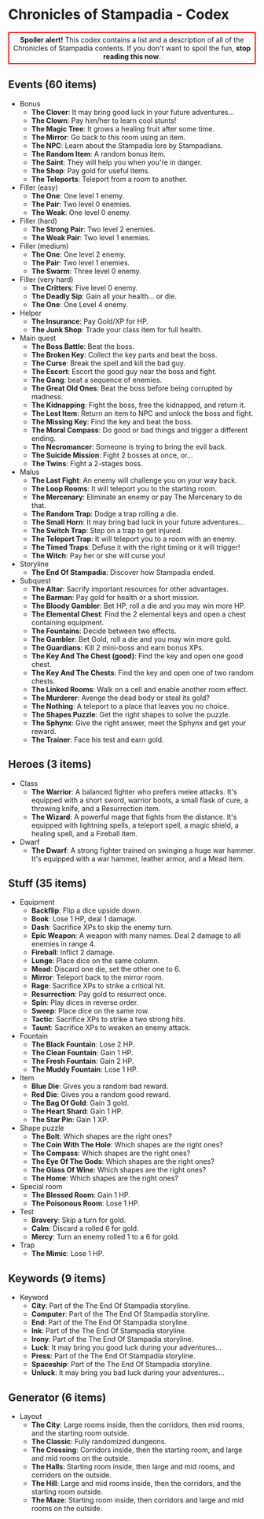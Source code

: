 # Chronicles of Stampadia - Codex

<div align=center style='border:2px solid red;padding:5px'><b>Spoiler alert!</b> This codex contains a list and a description of all of the Chronicles of Stampadia contents. If you don't want to spoil the fun, <b>stop reading this now</b>.</div>

## Events (60 items)

- Bonus
  - **The Clover**: It may bring good luck in your future adventures...
  - **The Clown**: Pay him/her to learn cool stunts!
  - **The Magic Tree**: It grows a healing fruit after some time.
  - **The Mirror**: Go back to this room using an item.
  - **The NPC**: Learn about the Stampadia lore by Stampadians.
  - **The Random Item**: A random bonus item.
  - **The Saint**: They will help you when you're in danger.
  - **The Shop**: Pay gold for useful items.
  - **The Teleports**: Teleport from a room to another.
- Filler (easy)
  - **The One**: One level 1 enemy.
  - **The Pair**: Two level 0 enemies.
  - **The Weak**: One level 0 enemy.
- Filler (hard)
  - **The Strong Pair**: Two level 2 enemies.
  - **The Weak Pair**: Two level 1 enemies.
- Filler (medium)
  - **The One**: One level 2 enemy.
  - **The Pair**: Two level 1 enemies.
  - **The Swarm**: Three level 0 enemy.
- Filler (very hard)
  - **The Critters**: Five level 0 enemy.
  - **The Deadly Sip**: Gain all your health... or die.
  - **The One**: One Level 4 enemy.
- Helper
  - **The Insurance**: Pay Gold/XP for HP.
  - **The Junk Shop**: Trade your class item for full health.
- Main quest
  - **The Boss Battle**: Beat the boss.
  - **The Broken Key**: Collect the key parts and beat the boss.
  - **The Curse**: Break the spell and kill the bad guy.
  - **The Escort**: Escort the good guy near the boss and fight.
  - **The Gang**: beat a sequence of enemies.
  - **The Great Old Ones**: Beat the boss before being corrupted by madness.
  - **The Kidnapping**: Fight the boss, free the kidnapped, and return it.
  - **The Lost Item**: Return an item to NPC and unlock the boss and fight.
  - **The Missing Key**: Find the key and beat the boss.
  - **The Moral Compass**: Do good or bad things and trigger a different ending.
  - **The Necromancer**: Someone is trying to bring the evil back.
  - **The Suicide Mission**: Fight 2 bosses at once, or...
  - **The Twins**: Fight a 2-stages boss.
- Malus
  - **The Last Fight**: An enemy will challenge you on your way back.
  - **The Loop Rooms**: It will teleport you to the starting room.
  - **The Mercenary**: Eliminate an enemy or pay The Mercenary to do that.
  - **The Random Trap**: Dodge a trap rolling a die.
  - **The Small Horn**: It may bring bad luck in your future adventures...
  - **The Switch Trap**: Step on a trap to get injured.
  - **The Teleport Trap**: It will teleport you to a room with an enemy.
  - **The Timed Traps**: Defuse it with the right timing or it will trigger!
  - **The Witch**: Pay her or she will curse you!
- Storyline
  - **The End Of Stampadia**: Discover how Stampadia ended.
- Subquest
  - **The Altar**: Sacrify important resources for other advantages.
  - **The Barman**: Pay gold for health or a short mission.
  - **The Bloody Gambler**: Bet HP, roll a die and you may win more HP.
  - **The Elemental Chest**: Find the 2 elemental keys and open a chest containing equipment.
  - **The Fountains**: Decide between two effects.
  - **The Gambler**: Bet Gold, roll a die and you may win more gold.
  - **The Guardians**: Kill 2 mini-boss and earn bonus XPs.
  - **The Key And The Chest (good)**: Find the key and open one good chest.
  - **The Key And The Chests**: Find the key and open one of two random chests.
  - **The Linked Rooms**: Walk on a cell and enable another room effect.
  - **The Murderer**: Avenge the dead body or steal its gold?
  - **The Nothing**: A teleport to a place that leaves you no choice.
  - **The Shapes Puzzle**: Get the right shapes to solve the puzzle.
  - **The Sphynx**: Give the right answer, meet the Sphynx and get your reward.
  - **The Trainer**: Face his test and earn gold.

## Heroes (3 items)

- Class
  - **The Warrior**: A balanced fighter who prefers melee attacks. It's equipped with a short sword, warrior boots, a small flask of cure, a throwing knife, and a Resurrection item.
  - **The Wizard**: A powerful mage that fights from the distance. It's equipped with lightning spells, a teleport spell, a magic shield, a healing spell, and a Fireball item.
- Dwarf
  - **The Dwarf**: A strong fighter trained on swinging a huge war hammer. It's equipped with a war hammer, leather armor, and a Mead item.

## Stuff (35 items)

- Equipment
  - **Backflip**: Flip a dice upside down.
  - **Book**: Lose 1 HP, deal 1 damage.
  - **Dash**: Sacrifice XPs to skip the enemy turn.
  - **Epic Weapon**: A weapon with many names. Deal 2 damage to all enemies in range 4.
  - **Fireball**: Inflict 2 damage.
  - **Lunge**: Place dice on the same column.
  - **Mead**: Discard one die, set the other one to 6.
  - **Mirror**: Teleport back to the mirror room.
  - **Rage**: Sacrifice XPs to strike a critical hit.
  - **Resurrection**: Pay gold to resurrect once.
  - **Spin**: Play dices in reverse order.
  - **Sweep**: Place dice on the same row.
  - **Tactic**: Sacrifice XPs to strike a two strong hits.
  - **Taunt**: Sacrifice XPs to weaken an enemy attack.
- Fountain
  - **The Black Fountain**: Lose 2 HP.
  - **The Clean Fountain**: Gain 1 HP.
  - **The Fresh Fountain**: Gain 2 HP.
  - **The Muddy Fountain**: Lose 1 HP.
- Item
  - **Blue Die**: Gives you a random bad reward.
  - **Red Die**: Gives you a random good reward.
  - **The Bag Of Gold**: Gain 3 gold.
  - **The Heart Shard**: Gain 1 HP.
  - **The Star Pin**: Gain 1 XP.
- Shape puzzle
  - **The Bolt**: Which shapes are the right ones?
  - **The Coin With The Hole**: Which shapes are the right ones?
  - **The Compass**: Which shapes are the right ones?
  - **The Eye Of The Gods**: Which shapes are the right ones?
  - **The Glass Of Wine**: Which shapes are the right ones?
  - **The Home**: Which shapes are the right ones?
- Special room
  - **The Blessed Room**: Gain 1 HP.
  - **The Poisonous Room**: Lose 1 HP.
- Test
  - **Bravery**: Skip a turn for gold.
  - **Calm**: Discard a rolled 6 for gold.
  - **Mercy**: Turn an enemy rolled 1 to a 6 for gold.
- Trap
  - **The Mimic**: Lose 1 HP.

## Keywords (9 items)

- Keyword
  - **City**: Part of the The End Of Stampadia storyline.
  - **Computer**: Part of the The End Of Stampadia storyline.
  - **End**: Part of the The End Of Stampadia storyline.
  - **Ink**: Part of the The End Of Stampadia storyline.
  - **Irony**: Part of the The End Of Stampadia storyline.
  - **Luck**: It may bring you good luck during your adventures...
  - **Press**: Part of the The End Of Stampadia storyline.
  - **Spaceship**: Part of the The End Of Stampadia storyline.
  - **Unluck**: It may bring you bad luck during your adventures...

## Generator (6 items)

- Layout
  - **The City**: Large rooms inside, then the corridors, then mid rooms, and the starting room outside.
  - **The Classic**: Fully randomized dungeons.
  - **The Crossing**: Corridors inside, then the starting room, and large and mid rooms on the outside.
  - **The Halls**: Starting room inside, then large and mid rooms, and corridors on the outside.
  - **The Hill**: Large and mid rooms inside, then the corridors, and the starting room outside.
  - **The Maze**: Starting room inside, then corridors and large and mid rooms on the outside.

